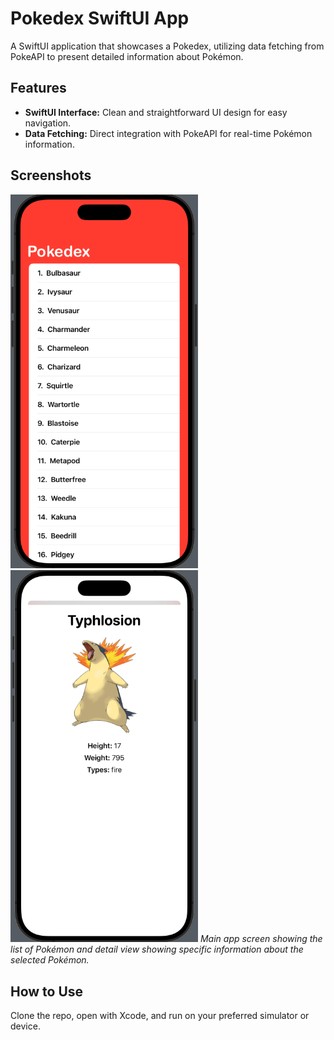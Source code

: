 #  Pokedex SwiftUI App

A SwiftUI application that showcases a Pokedex, utilizing data fetching from PokeAPI to present detailed information about Pokémon.

## Features

- **SwiftUI Interface:** Clean and straightforward UI design for easy navigation.
- **Data Fetching:** Direct integration with PokeAPI for real-time Pokémon information.

## Screenshots

<img src="listview.png" alt="Main Screen" width="300" style="margin-right: 20px;"/> <img src="detailsview.png" alt="Pokémon Detail" width="300"/>
*Main app screen showing the list of Pokémon and detail view showing specific information about the selected Pokémon.*

## How to Use

Clone the repo, open with Xcode, and run on your preferred simulator or device.
